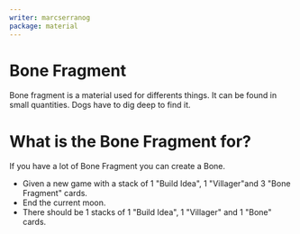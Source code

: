 ```yaml
---
writer: marcserranog
package: material
---
```


# Bone Fragment
Bone fragment is a material used  for differents things.
It can be found in small quantities.
Dogs have to dig deep to find it.

# What is the Bone Fragment for?
If you have a lot of Bone Fragment you can create a Bone.

 * Given a new game with a stack of 1 "Build Idea", 1 "Villager"and 3 "Bone Fragment" cards.
 * End the current moon.
 * There should be 1 stacks of 1 "Build Idea", 1 "Villager" and 1 "Bone" cards.
